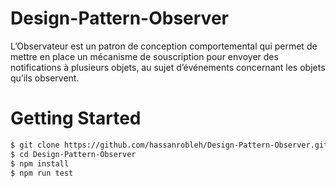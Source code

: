 # Design-Pattern-Observer

L’Observateur est un patron de conception comportemental
qui permet de mettre en place un mécanisme de souscription
pour envoyer des notifications à plusieurs objets, au sujet
d’événements concernant les objets qu’ils observent.

# Getting Started
```bash
$ git clone https://github.com/hassanrobleh/Design-Pattern-Observer.git
$ cd Design-Pattern-Observer
$ npm install
$ npm run test
```
